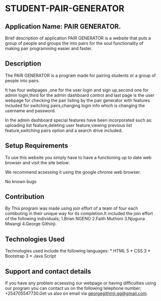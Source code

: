 # STUDENT-PAIR-GENERATOR

## Application Name: PAIR GENERATOR. 

Brief description of application PAIR GENERATOR is a website that puts a group of people and groups the into pairs for the soul functionality of making pair programming easier and faster. 

## Description 

The PAIR GENERATOR is a program made for pairing students or a group of people into pairs.

It has four webpages ,one for the user login and sign up,second one for admin login,third for the admin dashboard control and last page is the user webpage for checking the pair listing by the pair generator with features included for switching pairs,changing login info which is changing the username and password.

In the admin dashboard special features have been incorporated such as: uploading list feature,deleting user feature,viewing previous list feature,switching pairs option and a search drive included. 

## Setup Requirements 

To use this website you simply have to have a functioning up to date web browser and visit the site below: 

We recommend acsessing it using the google chrome web browser. 

No known bugs 

## Contribution

By This program was made using join effort of a team of four each contibuting in their unique way for its completion.It included the join effort of the following individuals; 1.Brian NGENO 2.Faith Muthoni 3.Njuguna Mwangi 4.George Githinji. 

## Technologies Used 

Technologies used include the following languages: * HTML 5 * CSS 3 * Bootstrap 3 * Java Script 

## Support and contact details 

If you have any problem acsessing our webpage or having difficulties using our program you can contact us on the following telephone number; +254705547730.Get us also on email via georgegithinji.gg@gmail.com. 

